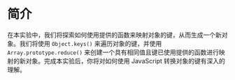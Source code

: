 # 简介

在本实验中，我们将探索如何使用提供的函数来映射对象的键，从而生成一个新对象。我们将使用 `Object.keys()` 来遍历对象的键，并使用 `Array.prototype.reduce()` 来创建一个具有相同值且键已使用提供的函数进行映射的新对象。完成本实验后，你将对如何使用 JavaScript 转换对象的键有深入的理解。
